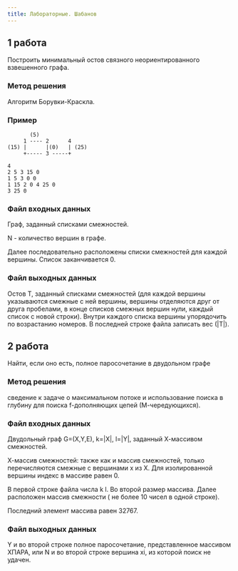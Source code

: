 ```yaml
---
title: Лабораторные. Шабанов
---
```


## 1 работа

Построить минимальный остов связного неориентированного взвешенного графа.

### Метод решения

Алгоритм Борувки-Краскла.

### Пример

```
       (5)
     1 ---- 2      4
(15) |      |(0)   | (25)
     +----- 3 -----+
```

```
4
2 5 3 15 0
1 5 3 0 0
1 15 2 0 4 25 0
3 25 0
```

### Файл входных данных

Граф, заданный списками смежностей.

N - количество вершин в графе.

Далее последовательно расположены списки смежностей для каждой вершины. Список заканчивается 0.

### Файл выходных данных

Остов T, заданный списками смежностей (для каждой вершины указываются смежные с ней вершины, вершины отделяются друг от друга пробелами, в конце списков смежных вершин нули, каждый список с новой строки). Внутри каждого списка вершины упорядочить по возрастанию номеров. В последней строке файла записать вес (\|T\|).

## 2 работа

Найти, если оно есть, полное паpосочетание в
двудольном гpафе

### Метод решения

сведение к задаче о максимальном потоке и использование поиска в глубину для поиска f-дополняющих цепей (М-чеpедующихся).

### Файл входных данных

Двудольный гpаф G=(X,Y,E), k=|X|, l=|Y|, заданный Х-массивом смежностей.

Х-массив смежностей:  также как и массив смежностей,  только перечисляются  смежные с вершинами x из X.  Для изолиpованной веpшины индекс в массиве pавен 0.

В пеpвой стpоке файла числа k l.  Во втоpой pазмеp массива.  Далее pасположен массив смежности (  не  более  10  чисел  в  одной  стpоке).

Последний элемент массива pавен 32767.

### Файл выходных данных

Y и во второй строке полное паросочетание, представленное массивом XПАРА, или N и во второй строке вершина xi, из которой поиск не удачен.